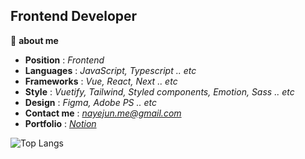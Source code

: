 ## Frontend Developer

📌 **about me**

 * **Position** : _Frontend_
 * **Languages** : _JavaScript, Typescript .. etc_
 * **Frameworks** : _Vue, React, Next .. etc_
 * **Style** : _Vuetify, Tailwind, Styled components, Emotion, Sass .. etc_
 * **Design** : _Figma, Adobe PS .. etc_
 * **Contact me** :  _<nayejun.me@gmail.com>_
 * **Portfolio** : _[Notion](https://www.notion.so/Na-YeJun-c09faf30815a44bfa8a3869e2b51d42c)_   

![Top Langs](https://github-readme-stats.vercel.app/api/top-langs/?username=Nayejun&hide=html,css&layout=compact)

